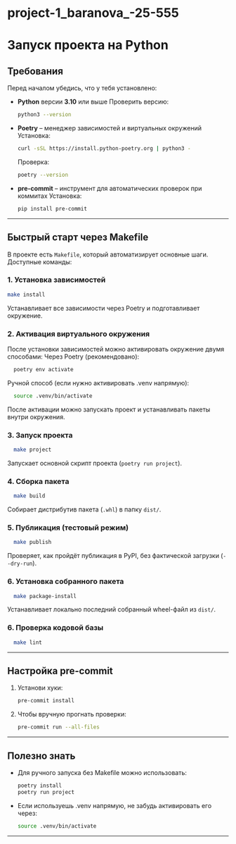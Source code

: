 # project-1_baranova_-25-555

# Запуск проекта на Python

## Требования

Перед началом убедись, что у тебя установлено:

* **Python** версии **3.10** или выше
  Проверить версию:

  ```bash
  python3 --version
  ```

* **Poetry** – менеджер зависимостей и виртуальных окружений
  Установка:

  ```bash
  curl -sSL https://install.python-poetry.org | python3 -
  ```

  Проверка:

  ```bash
  poetry --version
  ```

* **pre-commit** – инструмент для автоматических проверок при коммитах
  Установка:

  ```bash
  pip install pre-commit
  ```
---

## Быстрый старт через Makefile

В проекте есть `Makefile`, который автоматизирует основные шаги.
Доступные команды:

### 1. Установка зависимостей

```bash
make install
```

Устанавливает все зависимости через Poetry и подготавливает окружение.
### 2. Активация виртуального окружения

После установки зависимостей можно активировать окружение двумя способами:
Через Poetry (рекомендовано):

```bash
  poetry env activate
```

Ручной способ (если нужно активировать .venv напрямую):
```bash
  source .venv/bin/activate
```

После активации можно запускать проект и устанавливать пакеты внутри окружения.

### 3. Запуск проекта

```bash
  make project
```

Запускает основной скрипт проекта (`poetry run project`).

### 4. Сборка пакета

```bash
  make build
```

Собирает дистрибутив пакета (`.whl`) в папку `dist/`.

### 5. Публикация (тестовый режим)

```bash
  make publish
```

Проверяет, как пройдёт публикация в PyPI, без фактической загрузки (`--dry-run`).

### 6. Установка собранного пакета

```bash
  make package-install
```

Устанавливает локально последний собранный wheel-файл из `dist/`.

### 6. Проверка кодовой базы

```bash
  make lint
```
---

## Настройка pre-commit

1. Установи хуки:

   ```bash
   pre-commit install
   ```

2. Чтобы вручную прогнать проверки:

   ```bash
   pre-commit run --all-files
   ```

---

## Полезно знать

* Для ручного запуска без Makefile можно использовать:

  ```bash
  poetry install
  poetry run project
  ```
* Если используешь .venv напрямую, не забудь активировать его через:
  ```bash
  source .venv/bin/activate
  ```
---
